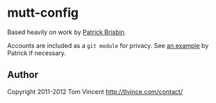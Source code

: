 # mutt-config

Based heavily on work by [Patrick Brisbin][1].

Accounts are included as a `git module` for privacy. See [an example][2] by
Patrick if necessary.

## Author

Copyright 2011-2012 Tom Vincent <http://tlvince.com/contact/>

  [1]: https://github.com/pbrisbin/mutt-config
  [2]: https://github.com/pbrisbin/mutt-config/blob/master/gmail
